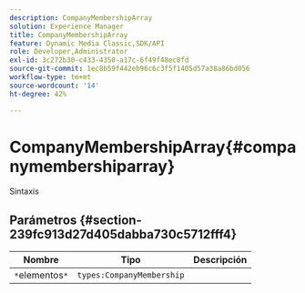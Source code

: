 ```yaml
---
description: CompanyMembershipArray
solution: Experience Manager
title: CompanyMembershipArray
feature: Dynamic Media Classic,SDK/API
role: Developer,Administrator
exl-id: 3c272b30-c433-4350-a17c-6f49f48ec0fd
source-git-commit: 1ec8b59f442eb96c6c3f5f1405d57a38a86bd056
workflow-type: tm+mt
source-wordcount: '14'
ht-degree: 42%

---
```


# CompanyMembershipArray{#companymembershiparray}

Sintaxis

## Parámetros {#section-239fc913d27d405dabba730c5712fff4}

| Nombre | Tipo | Descripción |
|---|---|---|
| `*`elementos`*` | `types:CompanyMembership` |  |
